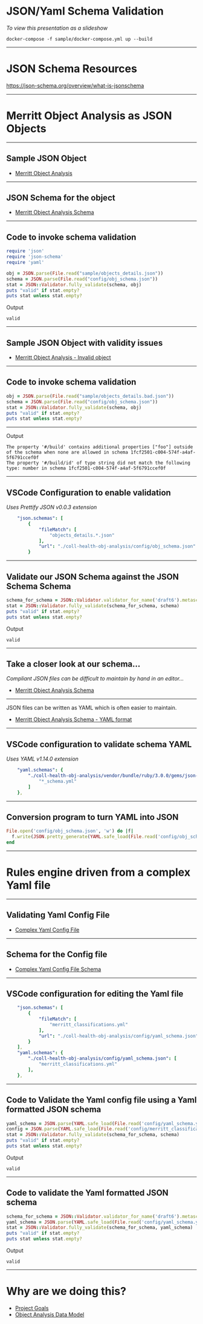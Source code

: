 # JSON/Yaml Schema Validation

_To view this presentation as a slideshow_
```
docker-compose -f sample/docker-compose.yml up --build
```

---

# JSON Schema Resources

https://json-schema.org/overview/what-is-jsonschema

---

# Merritt Object Analysis as JSON Objects

----

## Sample JSON Object

- [Merritt Object Analysis](https://github.com/CDLUC3/mrt-cron/blob/main/coll-health-obj-analysis/sample/objects_details.json)

----

## JSON Schema for the object

- [Merritt Object Analysis Schema](https://github.com/CDLUC3/mrt-cron/blob/main/coll-health-obj-analysis/config/obj_schema.json)

----

## Code to invoke schema validation

```rb
require 'json'
require 'json-schema'
require 'yaml'

obj = JSON.parse(File.read("sample/objects_details.json"))
schema = JSON.parse(File.read("config/obj_schema.json"))
stat = JSON::Validator.fully_validate(schema, obj)
puts "valid" if stat.empty?
puts stat unless stat.empty?
```

Output
```
valid
```

----

## Sample JSON Object with validity issues

- [Merritt Object Analysis - Invalid object](https://github.com/CDLUC3/mrt-cron/blob/main/coll-health-obj-analysis/sample/objects_details.bad.json)

----

## Code to invoke schema validation

```rb
obj = JSON.parse(File.read("sample/objects_details.bad.json"))
schema = JSON.parse(File.read("config/obj_schema.json"))
stat = JSON::Validator.fully_validate(schema, obj)
puts "valid" if stat.empty?
puts stat unless stat.empty?
```

----

Output
```
The property '#/build' contains additional properties ["foo"] outside of the schema when none are allowed in schema 1fcf2501-c004-574f-a4af-5f6791ccef0f
The property '#/build/id' of type string did not match the following type: number in schema 1fcf2501-c004-574f-a4af-5f6791ccef0f
```

----

## VSCode Configuration to enable validation
_Uses Prettify JSON v0.0.3 extension_

```yml
    "json.schemas": [
        {
            "fileMatch": [
                "objects_details.*.json"
            ],
            "url": "./coll-health-obj-analysis/config/obj_schema.json"
        }
```

----

## Validate our JSON Schema against the JSON Schema Schema

```rb
schema_for_schema = JSON::Validator.validator_for_name('draft6').metaschema
stat = JSON::Validator.fully_validate(schema_for_schema, schema)
puts "valid" if stat.empty?
puts stat unless stat.empty?
```

Output
```
valid
```

----

## Take a closer look at our schema... 
_Compliant JSON files can be difficult to maintain by hand in an editor..._

- [Merritt Object Analysis Schema](https://github.com/CDLUC3/mrt-cron/blob/main/coll-health-obj-analysis/config/obj_schema.json)

----

JSON files can be written as YAML which is often easier to maintain.

- [Merritt Object Analysis Schema - YAML format](https://github.com/CDLUC3/mrt-cron/blob/main/coll-health-obj-analysis/config/obj_schema.yml)

----

## VSCode configuration to validate schema YAML
_Uses YAML v1.14.0 extension_

```yml
    "yaml.schemas": {
        "./coll-health-obj-analysis/vendor/bundle/ruby/3.0.0/gems/json-schema-4.1.1/resources/draft-06.json": [
            "*_schema.yml"
        ]
    },
```

----

## Conversion program to turn YAML into JSON
```rb
File.open('config/obj_schema.json', 'w') do |f|
  f.write(JSON.pretty_generate(YAML.safe_load(File.read('config/obj_schema.yml'), aliases: true)))
end
```

---

# Rules engine driven from a complex Yaml file

----

## Validating Yaml Config File
- [Complex Yaml Config File](https://github.com/CDLUC3/mrt-cron/blob/main/coll-health-obj-analysis/config/merritt_classifications.yml)

----

## Schema for the Config file
- [Complex Yaml Config File Schema](https://github.com/CDLUC3/mrt-cron/blob/main/coll-health-obj-analysis/config/yaml_schema.yml)

----

## VSCode configuration for editing the Yaml file

```yml
    "json.schemas": [
        {
            "fileMatch": [
                "merritt_classifications.yml"
            ],
            "url": "./coll-health-obj-analysis/config/yaml_schema.json"
        }
    ],
    "yaml.schemas": {
        "./coll-health-obj-analysis/config/yaml_schema.json": [
            "merritt_classifications.yml"
        ],
    },
```

----

## Code to Validate the Yaml config file using a Yaml formatted JSON schema
```rb
yaml_schema = JSON.parse(YAML.safe_load(File.read('config/yaml_schema.yml'), aliases: true).to_json)
config = JSON.parse(YAML.safe_load(File.read('config/merritt_classifications.yml'), aliases: true).to_json)
stat = JSON::Validator.fully_validate(schema_for_schema, schema)
puts "valid" if stat.empty?
puts stat unless stat.empty?
```

Output
```
valid
```

----

## Code to validate the Yaml formatted JSON schema
```rb
schema_for_schema = JSON::Validator.validator_for_name('draft6').metaschema
yaml_schema = JSON.parse(YAML.safe_load(File.read('config/yaml_schema.yml'), aliases: true).to_json)
stat = JSON::Validator.fully_validate(schema_for_schema, yaml_schema)
puts "valid" if stat.empty?
puts stat unless stat.empty?
```

Output
```
valid
```

---

# Why are we doing this?
- [Project Goals](https://github.com/CDLUC3/mrt-cron/tree/main/coll-health-obj-analysis#merritt-collection-health-analysis-and-reporting)
- [Object Analysis Data Model](https://github.com/CDLUC3/mrt-cron/blob/main/coll-health-obj-analysis/data_model.md)